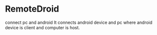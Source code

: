 # RemoteDroid
connect pc and android 
It connects android device and pc where android device is client and computer is host.
